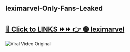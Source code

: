 
 ## leximarvel-Only-Fans-Leaked

# <h2><a href="https://clipsfans.com/leximarvel&ref=git">🔗 Click to LINKS ⏩⏩ 👉 🟢 leximarvel </a></h2>

<a href="https://clipsfans.com/leximarvel&ref=git" rel="nofollow" data-target="animated-image.originalLink"><img src="https://i.ibb.co.com/xMMVF88/686577567.gif" alt="Viral Video Original" style="max-width: 100%; display: inline-block;" data-target="animated-image.originalImage"></a>
